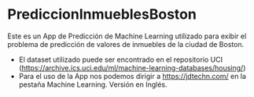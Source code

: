 # PrediccionInmueblesBoston
Este es un App de Predicción de Machine Learning utilizado para exibir el problema de predicción de valores de inmuebles de la ciudad de Boston.

- El dataset utilizado puede ser encontrado en el repositorio UCI (https://archive.ics.uci.edu/ml/machine-learning-databases/housing/)
- Para el uso de la App nos podemos dirigir a https://jdtechn.com/ en la pestaña Machine Learning. Versión en Inglés.
